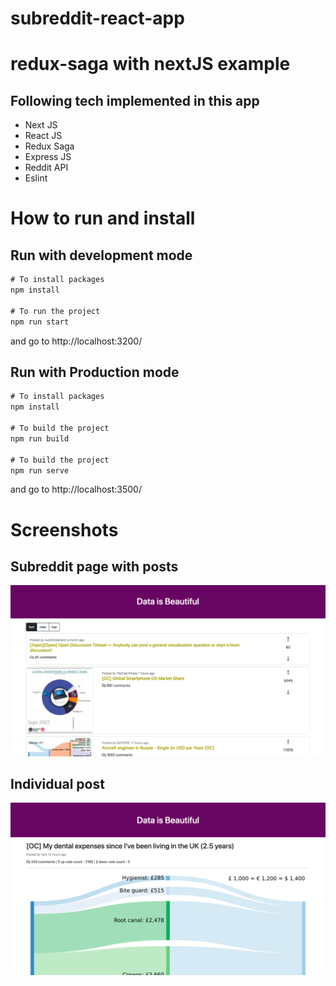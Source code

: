# subreddit-react-app

# redux-saga with nextJS example

## Following tech implemented in this app

- Next JS
- React JS
- Redux Saga 
- Express JS
- Reddit API
- Eslint 

# How to run and install

## Run with development mode


```javascript
# To install packages
npm install

# To run the project
npm run start

```

and go to http://localhost:3200/


## Run with Production mode


```javascript
# To install packages
npm install

# To build the project
npm run build

# To build the project
npm run serve

```
and go to http://localhost:3500/


# Screenshots

## Subreddit page with posts 

![alt text](https://raw.githubusercontent.com/suchibharani/subreddit-react-app/main/static/img/image2.png)


## Individual post

![alt text](https://raw.githubusercontent.com/suchibharani/subreddit-react-app/main/static/img/image1.png)


